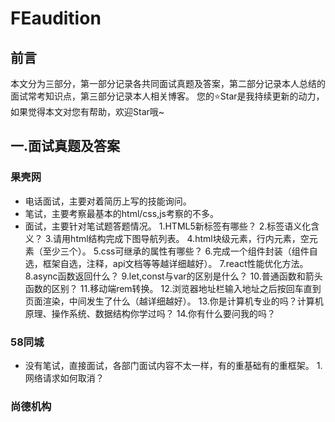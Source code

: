 # FEaudition
## 前言
本文分为三部分，第一部分记录各共同面试真题及答案，第二部分记录本人总结的面试常考知识点，第三部分记录本人相关博客。
您的:star:Star是我持续更新的动力，如果觉得本文对您有帮助，欢迎Star哦~
## 一.面试真题及答案
### 果壳网
* 电话面试，主要对着简历上写的技能询问。
* 笔试，主要考察最基本的html/css,js考察的不多。
* 面试，主要针对笔试题答题情况。
1.HTML5新标签有哪些？
2.标签语义化含义？
3.请用html结构完成下图导航列表。
4.html块级元素，行内元素，空元素（至少三个）。
5.css可继承的属性有哪些？
6.完成一个组件封装（组件自选，框架自选，注释，api文档等等越详细越好）。
7.react性能优化方法。
8.async函数返回什么？
9.let,const与var的区别是什么？
10.普通函数和箭头函数的区别？
11.移动端rem转换。
12.浏览器地址栏输入地址之后按回车直到页面渲染，中间发生了什么（越详细越好）。
13.你是计算机专业的吗？计算机原理、操作系统、数据结构你学过吗？
14.你有什么要问我的吗？
### 58同城
* 没有笔试，直接面试，各部门面试内容不太一样，有的重基础有的重框架。
1.网络请求如何取消？
### 尚德机构
